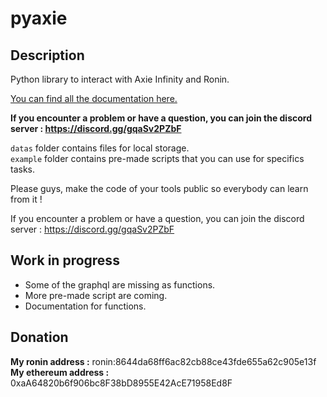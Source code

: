# pyaxie

## Description

Python library to interact with Axie Infinity and Ronin.

[You can find all the documentation here.](https://github.com/vmercadi/pyaxie/tree/main/documentation)  


**If you encounter a problem or have a question, you can join the discord server : https://discord.gg/gqaSv2PZbF**  

`datas` folder contains files for local storage.  
`example` folder contains pre-made scripts that you can use for specifics tasks.  

Please guys, make the code of your tools public so everybody can learn from it !

If you encounter a problem or have a question, you can join the discord server : https://discord.gg/gqaSv2PZbF

## Work in progress
- Some of the graphql are missing as functions.
- More pre-made script are coming.
- Documentation for functions.

## Donation

**My ronin address :**  ronin:8644da68ff6ac82cb88ce43fde655a62c905e13f  
**My ethereum address :** 0xaA64820b6f906bc8F38bD8955E42AcE71958Ed8F


